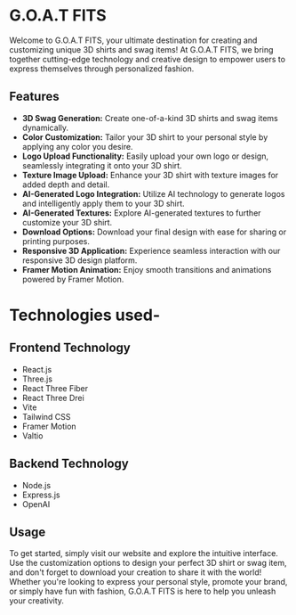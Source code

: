 # G.O.A.T FITS

Welcome to G.O.A.T FITS, your ultimate destination for creating and customizing unique 3D shirts and swag items! At G.O.A.T FITS, we bring together cutting-edge technology and creative design to empower users to express themselves through personalized fashion.

## Features

- **3D Swag Generation:** Create one-of-a-kind 3D shirts and swag items dynamically.
- **Color Customization:** Tailor your 3D shirt to your personal style by applying any color you desire.
- **Logo Upload Functionality:** Easily upload your own logo or design, seamlessly integrating it onto your 3D shirt.
- **Texture Image Upload:** Enhance your 3D shirt with texture images for added depth and detail.
- **AI-Generated Logo Integration:** Utilize AI technology to generate logos and intelligently apply them to your 3D shirt.
- **AI-Generated Textures:** Explore AI-generated textures to further customize your 3D shirt.
- **Download Options:** Download your final design with ease for sharing or printing purposes.
- **Responsive 3D Application:** Experience seamless interaction with our responsive 3D design platform.
- **Framer Motion Animation:** Enjoy smooth transitions and animations powered by Framer Motion.

# Technologies used-

## Frontend Technology

- React.js
- Three.js
- React Three Fiber
- React Three Drei
- Vite
- Tailwind CSS
- Framer Motion
- Valtio

## Backend Technology

- Node.js
- Express.js
- OpenAI

## Usage

To get started, simply visit our website and explore the intuitive interface. Use the customization options to design your perfect 3D shirt or swag item, and don't forget to download your creation to share it with the world! Whether you're looking to express your personal style, promote your brand, or simply have fun with fashion, G.O.A.T FITS is here to help you unleash your creativity.
